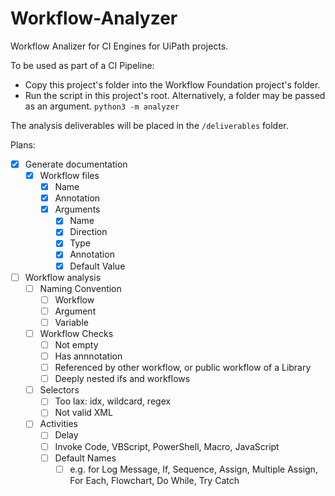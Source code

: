 # Workflow-Analyzer

Workflow Analizer for CI Engines for UiPath projects.

To be used as part of a CI Pipeline:

- Copy this project's folder into the Workflow Foundation project's folder.
- Run the script in this project's root. Alternatively, a folder may be passed as an argument. `python3 -m analyzer`

The analysis deliverables will be placed in the `/deliverables` folder.

Plans:

- [x] Generate documentation
  - [x] Workflow files
    - [x] Name
    - [x] Annotation
    - [x] Arguments
      - [x] Name
      - [x] Direction
      - [x] Type
      - [x] Annotation
      - [x] Default Value
- [ ] Workflow analysis
  - [ ] Naming Convention
    - [ ] Workflow
    - [ ] Argument
    - [ ] Variable
  - [ ] Workflow Checks
    - [ ] Not empty
    - [ ] Has annnotation
    - [ ] Referenced by other workflow, or public workflow of a Library
    - [ ] Deeply nested ifs and workflows
  - [ ] Selectors
    - [ ] Too lax: idx, wildcard, regex
    - [ ] Not valid XML
  - [ ] Activities
    - [ ] Delay
    - [ ] Invoke Code, VBScript, PowerShell, Macro, JavaScript
    - [ ] Default Names
      - [ ] e.g. for Log Message, If, Sequence, Assign, Multiple Assign, For Each, Flowchart, Do While, Try Catch

